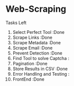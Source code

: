 # Web-Scraping

Tasks Left
1.  Select Perfect Tool          :Done
2.  Scrape Links                 :Done
3.  Scrape Metadata              :Done
4.  Scrape Email                 :Done
5.  Prevent Detection            :Done
6.  Find Tool to solve Captcha   :
7.  Pagination                   :Done
8.  Store Results in CSV         :Done
9.  Error Handling and Testing   :
10. FrontEnd                     :Done